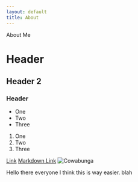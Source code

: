 ```yaml
---
layout: default
title: About
---
```


About Me
# Header
## Header 2
### Header

- One
- Two
- Three

1. One
2. Two
3. Three



<a href="http://www.google.com">Link</a>
[Markdown Link](http://www.google.com)
![Cowabunga](https://media.tenor.com/images/0f3c2968f9553823ca95bb4351bf7954/tenor.gif)

Hello there everyone I think this is way easier.
blah
